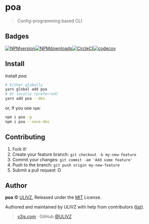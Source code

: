 # poa
> Config-programming based CLI

## Badges

[![NPMversion](https://img.shields.io/npm/v/poa.svg?style=flat)](https://npmjs.com/package/poa)[![NPMdownloads](https://img.shields.io/npm/dm/poa.svg?style=flat)](https://npmjs.com/package/poa)[![CircleCI](https://circleci.com/gh/ulivz/poa/tree/master.svg?style=shield)](https://circleci.com/gh/ulivz/poa/tree/master)[![codecov](https://codecov.io/gh/ulivz/poa/branch/master/graph/badge.svg)](https://codecov.io/gh/ulivz/poa)

## Install

Install _poa_:

```bash
# Either globally
yarn global add poa
# Or locally (preferred)
yarn add poa --dev
```

or, If you use `npm`:

```bash
npm i poa -g
npm i poa --save-dev
```

## Contributing

1. Fork it!
2. Create your feature branch: `git checkout -b my-new-feature`
3. Commit your changes: `git commit -am 'Add some feature'`
4. Push to the branch: `git push origin my-new-feature`
5. Submit a pull request :D

## Author

**poa** © [ULIVZ](https://github.com/ulivz), Released under the [MIT](./LICENSE) License.

Authored and maintained by ULIVZ with help from contributors ([list](https://github.com/ulivz/poa/contributors)).

> [v2js.com](http://v2js.com) · GitHub [@ULIVZ](https://github.com/ulivz)
